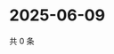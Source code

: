 # 2025-06-09

共 0 条

<!-- BEGIN ZHIHUVIDEO -->
<!-- 最后更新时间 Mon Jun 09 2025 16:17:18 GMT+0800 (China Standard Time) -->

<!-- END ZHIHUVIDEO -->
